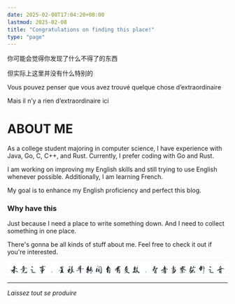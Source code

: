 ```yaml
---
date: 2025-02-08T17:04:20+08:00
lastmod: 2025-02-08
title: "Congratulations on finding this place!"
type: "page"
---
```



你可能会觉得你发现了什么不得了的东西

但实际上这里并没有什么特别的

Vous pouvez penser que vous avez trouvé quelque chose d’extraordinaire

Mais il n’y a rien d’extraordinaire ici

# ABOUT ME

As a college student majoring in computer science, I have experience with Java, Go, C, C++, and Rust. Currently, I prefer coding with Go and Rust.

I am working on improving my English skills and still trying to use English whenever possible. Additionally, I am learning French.

My goal is to enhance my English proficiency and perfect this blog.

### Why have this

Just because I need a place to write something down.
And I need to collect something in one place.


There's gonna be all kinds of stuff about me.
Feel free to check it out if you're interested.


[![](/img/hide/hide.png)](./nav)

---
*Laissez tout se produire*

